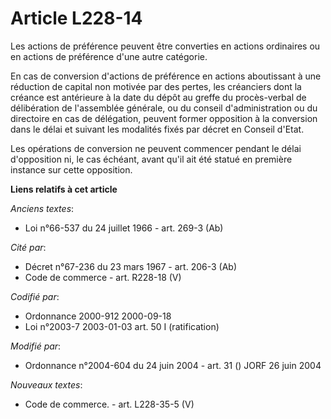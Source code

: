 # Article L228-14

Les actions de préférence peuvent être converties en actions ordinaires ou en actions de préférence d'une autre catégorie.

En cas de conversion d'actions de préférence en actions aboutissant à une réduction de capital non motivée par des pertes,
les créanciers dont la créance est antérieure à la date du dépôt au greffe du procès-verbal de délibération de l'assemblée
générale, ou du conseil d'administration ou du directoire en cas de délégation, peuvent former opposition à la conversion
dans le délai et suivant les modalités fixés par décret en Conseil d'Etat.

Les opérations de conversion ne peuvent commencer pendant le délai d'opposition ni, le cas échéant, avant qu'il ait été
statué en première instance sur cette opposition.

**Liens relatifs à cet article**

_Anciens textes_:

  - Loi n°66-537 du 24 juillet 1966 - art. 269-3 (Ab)

_Cité par_:

  - Décret n°67-236 du 23 mars 1967 - art. 206-3 (Ab)
  - Code de commerce - art. R228-18 (V)

_Codifié par_:

  - Ordonnance 2000-912 2000-09-18
  - Loi n°2003-7 2003-01-03 art. 50 I (ratification)

_Modifié par_:

  - Ordonnance n°2004-604 du 24 juin 2004 - art. 31 () JORF 26 juin 2004

_Nouveaux textes_:

  - Code de commerce. - art. L228-35-5 (V)
